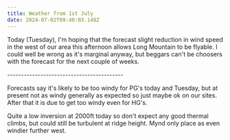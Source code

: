```yaml
---
title: Weather from 1st July
date: 2024-07-02T09:40:03.148Z
---
```

Today (Tuesday),  I'm hoping that the forecast slight reduction in wind speed in the west of our area this afternoon allows Long Mountain to be flyable.  I could well be wrong as it's marginal anyway, but beggars can't be choosers with the forecast for the next couple of weeks.

\------------------------------------------



Forecasts say it's likely to be too windy for PG's today and Tuesday, but at present not as windy generally as expected so just maybe ok on our sites.  After that it is due to get too windy even for HG's.

Quite a low inversion at 2000ft today so don't expect any good thermal climbs, but could still be turbulent at ridge height.  Mynd only place as even windier further west.